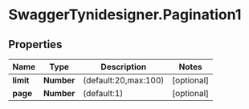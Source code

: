 # SwaggerTynidesigner.Pagination1

## Properties

Name | Type | Description | Notes
------------ | ------------- | ------------- | -------------
**limit** | **Number** | (default:20,max:100) | [optional] 
**page** | **Number** | (default:1) | [optional] 


